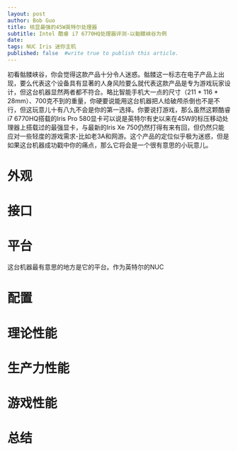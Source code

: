 ```yaml
---
layout: post
author: Bob Guo
title: 核显最强的45W英特尔处理器
subtitle: Intel 酷睿 i7 6770HQ处理器评测-以骷髅峡谷为例
date: 
tags: NUC Iris 迷你主机
published: false  #write true to publish this article.
---
```

初看骷髅峡谷，你会觉得这款产品十分令人迷惑。骷髅这一标志在电子产品上出现，要么代表这个设备具有显著的人身风险要么就代表这款产品是专为游戏玩家设计，但这台机器显然两者都不符合。略比智能手机大一点的尺寸（211 * 116 * 28mm）、700克不到的重量，你硬要说能用这台机器把人给破颅杀倒也不是不行，但这玩意儿十有八九不会是你的第一选择。你要说打游戏，那么虽然这颗酷睿i7 6770HQ搭载的Iris Pro 580显卡可以说是英特尔有史以来在45W的标压移动处理器上搭载过的最强显卡，与最新的Iris Xe 750仍然打得有来有回，但仍然只能应对一些轻度的游戏需求-比如老3A和网游。这个产品的定位似乎极为迷惑，但是如果这台机器成功戳中你的痛点，那么它将会是一个很有意思的小玩意儿。
# 外观
# 接口
# 平台
这台机器最有意思的地方是它的平台。作为英特尔的NUC
# 配置
# 理论性能
# 生产力性能
# 游戏性能
# 总结